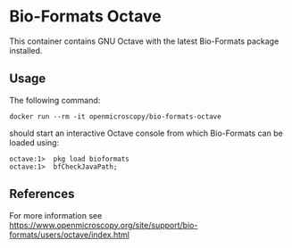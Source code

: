 Bio-Formats Octave
==================

This container contains GNU Octave with the latest Bio-Formats package 
installed.

Usage
-----

The following command:

    docker run --rm -it openmicroscopy/bio-formats-octave

should start an interactive Octave console from which Bio-Formats can be loaded using:

    octave:1>  pkg load bioformats
    octave:1>  bfCheckJavaPath;

References
----------

For more information see
https://www.openmicroscopy.org/site/support/bio-formats/users/octave/index.html